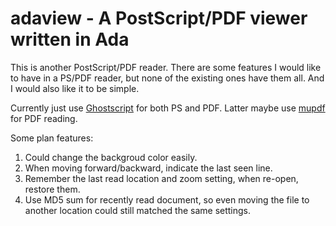adaview - A PostScript/PDF viewer written in Ada
================================================

This is another PostScript/PDF reader.  There are some features I would like to
have in a PS/PDF reader, but none of the existing ones have them all.
And I would also like it to be simple.

Currently just use [Ghostscript](http://ghostscript.com)  for both PS
and PDF. Latter maybe use [mupdf](http://mupdf.com) for PDF reading.

Some plan features:
  1. Could change the backgroud color easily.
  2. When moving forward/backward, indicate the last seen line.
  3. Remember the last read location and zoom setting, when re-open,
     restore them.
  4. Use MD5 sum for recently read document, so even moving the file
     to another location could still matched the same settings.
